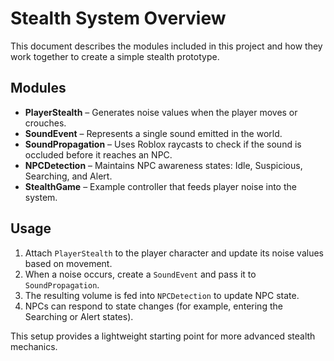 # Stealth System Overview

This document describes the modules included in this project and how they work together to create a simple stealth prototype.

## Modules

- **PlayerStealth** – Generates noise values when the player moves or crouches.
- **SoundEvent** – Represents a single sound emitted in the world.
- **SoundPropagation** – Uses Roblox raycasts to check if the sound is occluded before it reaches an NPC.
- **NPCDetection** – Maintains NPC awareness states: Idle, Suspicious, Searching, and Alert.
- **StealthGame** – Example controller that feeds player noise into the system.

## Usage

1. Attach `PlayerStealth` to the player character and update its noise values based on movement.
2. When a noise occurs, create a `SoundEvent` and pass it to `SoundPropagation`.
3. The resulting volume is fed into `NPCDetection` to update NPC state.
4. NPCs can respond to state changes (for example, entering the Searching or Alert states).

This setup provides a lightweight starting point for more advanced stealth mechanics.
